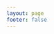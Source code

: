 ```yaml
---
layout: page
footer: false
---
```

<GameEntranceV id="h5Bomberman" src="/classic/emulatorJS-4.0.12/games/Bomberman/index.html?language=en-US" :resetHeight=false></GameEntranceV>